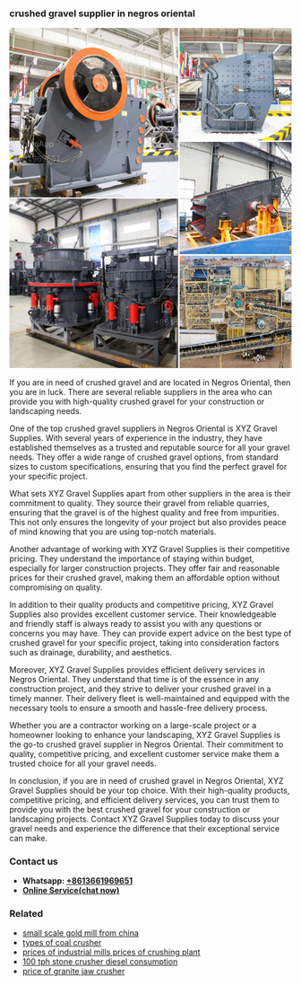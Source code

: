 <h3>crushed gravel supplier in negros oriental</h3><img src='1708332692.jpg' alt=''><p>If you are in need of crushed gravel and are located in Negros Oriental, then you are in luck. There are several reliable suppliers in the area who can provide you with high-quality crushed gravel for your construction or landscaping needs.</p><p>One of the top crushed gravel suppliers in Negros Oriental is XYZ Gravel Supplies. With several years of experience in the industry, they have established themselves as a trusted and reputable source for all your gravel needs. They offer a wide range of crushed gravel options, from standard sizes to custom specifications, ensuring that you find the perfect gravel for your specific project.</p><p>What sets XYZ Gravel Supplies apart from other suppliers in the area is their commitment to quality. They source their gravel from reliable quarries, ensuring that the gravel is of the highest quality and free from impurities. This not only ensures the longevity of your project but also provides peace of mind knowing that you are using top-notch materials.</p><p>Another advantage of working with XYZ Gravel Supplies is their competitive pricing. They understand the importance of staying within budget, especially for larger construction projects. They offer fair and reasonable prices for their crushed gravel, making them an affordable option without compromising on quality.</p><p>In addition to their quality products and competitive pricing, XYZ Gravel Supplies also provides excellent customer service. Their knowledgeable and friendly staff is always ready to assist you with any questions or concerns you may have. They can provide expert advice on the best type of crushed gravel for your specific project, taking into consideration factors such as drainage, durability, and aesthetics.</p><p>Moreover, XYZ Gravel Supplies provides efficient delivery services in Negros Oriental. They understand that time is of the essence in any construction project, and they strive to deliver your crushed gravel in a timely manner. Their delivery fleet is well-maintained and equipped with the necessary tools to ensure a smooth and hassle-free delivery process.</p><p>Whether you are a contractor working on a large-scale project or a homeowner looking to enhance your landscaping, XYZ Gravel Supplies is the go-to crushed gravel supplier in Negros Oriental. Their commitment to quality, competitive pricing, and excellent customer service make them a trusted choice for all your gravel needs.</p><p>In conclusion, if you are in need of crushed gravel in Negros Oriental, XYZ Gravel Supplies should be your top choice. With their high-quality products, competitive pricing, and efficient delivery services, you can trust them to provide you with the best crushed gravel for your construction or landscaping projects. Contact XYZ Gravel Supplies today to discuss your gravel needs and experience the difference that their exceptional service can make.</p><h3>Contact us</h3><ul><li><strong>Whatsapp:&nbsp;<a href="https://wa.me/8613661969651">+8613661969651</a></strong></li><li><a href="https://swt.shibang-china.com/?git&amp;zhl&amp;crushed gravel supplier in negros oriental"><strong>Online Service(chat now)</strong></a></li></ul><h3>Related</h3><ul><li><a href='small scale gold mill from china.md'>small scale gold mill from china</a></li><li><a href='types of coal crusher.md'>types of coal crusher</a></li><li><a href='prices of industrial mills prices of crushing plant.md'>prices of industrial mills prices of crushing plant</a></li><li><a href='100 tph stone crusher diesel consumption.md'>100 tph stone crusher diesel consumption</a></li><li><a href='price of granite jaw crusher.md'>price of granite jaw crusher</a></li></ul>